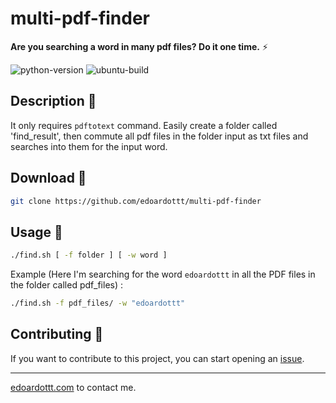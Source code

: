 # multi-pdf-finder

**Are you searching a word in many pdf files? Do it one time.** ⚡

![python-version](https://github.com/edoardottt/images/blob/main/multi-pdf-finder/python-version.svg)
![ubuntu-build](https://github.com/edoardottt/images/blob/main/multi-pdf-finder/ubuntu-build.svg)


Description 🔦 
-------

It only requires `pdftotext` command.
Easily create a folder called 'find_result', then commute all pdf files in the folder input as txt files and searches into them for the input word.

Download 📡
-------

```bash
git clone https://github.com/edoardottt/multi-pdf-finder
```

Usage 🚀
--------

```bash
./find.sh [ -f folder ] [ -w word ]
```
Example (Here I'm searching for the word `edoardottt` in all the PDF files in the folder called pdf_files) :
```bash
./find.sh -f pdf_files/ -w "edoardottt"
```

Contributing 🤝
------
If you want to contribute to this project, you can start opening an [issue](https://github.com/edoardottt/multi-pdf-finder/issues).

---------

[edoardottt.com](https://edoardottt.com/) to contact me.
